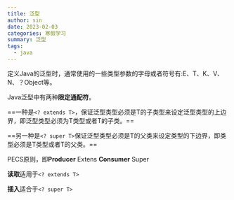 ```yaml
---
title: 泛型
author: sin
date: 2023-02-03
categories: 寒假学习
summary: 泛型
tags: 
  - java
---
```


定义Java的泛型时，通常使用的一些类型参数的字母或者符号有:E、T、K、V、N、？Object等。



Java泛型中有两种**限定通配符**。

==一种是`<? extends T>`，保证泛型类型必须是T的子类型来设定泛型类型的上边界，即泛型类型必须为T类型或者T的子类。==

==另一种是`<? super T>`保证泛型类型必须是T的父类来设定类型的下边界，即类型必须是T类型或者T的父类。==



PECS原则，即**Producer** Extens **Consumer** Super



**读取**适用于`<? extends T>`

**插入**适合于`<? super T>`